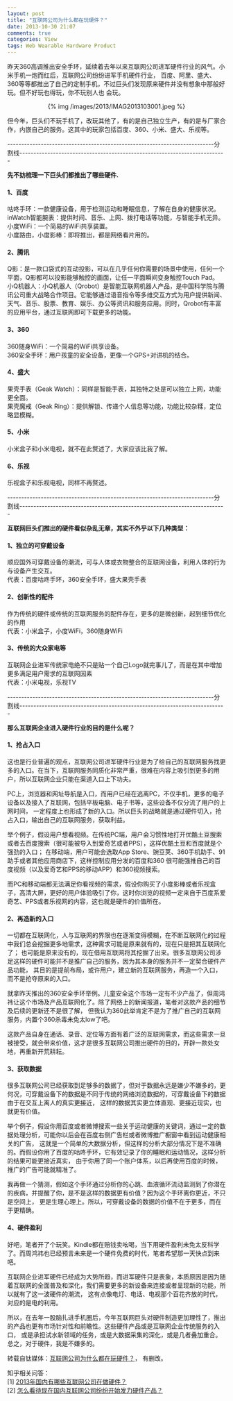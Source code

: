 ```yaml
---
layout: post
title: "互联网公司为什么都在玩硬件？"
date: 2013-10-30 21:07
comments: true
categories: View
tags: Web Wearable Hardware Product
---
```

<p>昨天360高调推出安全手环，延续着去年以来互联网公司进军硬件行业的风气。小米手机一炮而红后，互联网公司纷纷进军手机硬件行业，
百度、阿里、盛大、360等等都推出了自己的定制手机，不过巨头们发现原来硬件并没有想象中那般好玩。但不好玩也得玩，你不玩别人也
会玩。</p>

<center>{% img /images/2013/IMAG2013103001.jpeg %}</center>

<p>但今年，巨头们不玩手机了，改玩其他了，有的是自己独立生产，有的是与厂家合作，内嵌自己的服务。这其中的玩家包括百度、360、小米、盛大、乐视等。</p>

<!--more-->
<p>--------------------------------------------------------------------------分割线--------------------------------------------------------------------------</p>
<p><strong>先不妨梳理一下巨头们都推出了哪些硬件.</strong></p>
<h4>1、百度</h4>
<p>咕咚手环：一款健康设备，用于检测运动和睡眠信息，了解在自身的健康状况。</br>
inWatch智能腕表：提供时间、音乐、上网、拨打电话等功能，与智能手机无异。</br>
小度WiFi：一个简易的WiFi共享装置。</br>
小度路由，小度影棒：即将推出，都是网络看片用的。</p>
<h4>2、腾讯</h4>
<p>Q影：是一款口袋式的互动投影，可以在几乎任何你需要的场景中使用，任何一个平面，Q影都可以投影能够触控的画面，让任一平面瞬间变身触控Touch Pad。</br>
小Q机器人：小Q机器人（Qrobot）是智能互联网机器人产品，是中国科学院与腾讯公司重大战略合作项目。它能够通过语音指令等多维交互方式为用户提供新闻、
天气、音乐、股票、教育、娱乐、办公等资讯和服务应用。同时，Qrobot有丰富的应用平台，通过互联网即可下载更多的功能。</p>
<h4>3、360</h4>
<p>360随身WiFi：一个简易的WiFi共享设备。</br>
360安全手环：用户孩童的安全设备，更像一个GPS+对讲机的结合。</p>
<h4>4、盛大</h4>
<p>果壳手表（Geak Watch）：同样是智能手表，其独特之处是可以独立上网，功能更全面。</br>
果壳魔戒（Geak Ring）：提供解锁、传递个人信息等功能，功能比较杂糅，定位略显模糊。</p>
<h4>5、小米</h4>
<p>小米盒子和小米电视，就不在此赘述了，大家应该比我了解。</p>
<h4>6、乐视</h4>
<p>乐视盒子和乐视电视，同样不再赘述。</p>
<p>--------------------------------------------------------------------------分割线--------------------------------------------------------------------------</p>

<p><strong>互联网巨头们推出的硬件看似杂乱无章，其实不外乎以下几种类型：</strong></p>
<h4>1、独立的可穿戴设备</h4>
<p>顺应国外可穿戴设备的潮流，可与人体或衣物整合的互联网设备，利用人体的行为与设备产生交互。</br>
代表：百度咕咚手环，360安全手环，盛大果壳手表</p>
<h4>2、创新性的配件</h4>
<p>作为传统的硬件或传统的互联网服务的配件存在，更多的是微创新，起到细节优化的作用</br>
代表：小米盒子，小度WiFi，360随身WiFi</p>
<h4>3、传统的大众家电等</h4>
<p>互联网企业进军传统家电绝不只是贴一个自己Logo就完事儿了，而是在其中增加更多满足用户需求的互联网因素</br>
代表：小米电视，乐视TV</p>
<p>--------------------------------------------------------------------------分割线--------------------------------------------------------------------------</p>

<p><strong>那么互联网企业进入硬件行业的目的是什么呢？</strong></p>
<h4>1、抢占入口</h4>
<p>这也是行业普遍的观点，互联网公司进军硬件行业是为了给自己的互联网服务找更多的入口。在当下，互联网服务同质化非常严重，很难在内容上吸引到更多的用户，所以互联网企业只能在渠道入口上下功夫。</p>
<p>PC上，浏览器和网址导航是入口，而用户已经在逃离PC，不仅手机，更多的电子设备以及接入了互联网，包括平板电脑、电子书等，这些设备不仅分流了用户的上网时间，
一定程度上也形成了新的入口。所以巨头的战略就是通过硬件切入，抢占入口，输出自己的互联网服务，获取利益。</p>
<p>举个例子，假设用户想看视频。在传统PC端，用户会习惯性地打开优酷土豆搜索或者去百度搜索（很可能被导入到爱奇艺或者PPS），这样优酷土豆和百度就是个强劲的入口；
在移动端，用户可能会选取App Store、豌豆荚、360手机助手、91助手或者其他应用商店下，这样控制应用分发的百度和360 很可能强推自己的百度视频（以及爱奇艺和PPS的移动APP）和360视频搜索。</p>
<p>而PC和移动端都无法满足你看视频的需求，假设你购买了小度影棒或者乐视盒子，高清大屏，更好的用户体验吸引了你，这时你浏览的视频一定来自于百度系爱奇艺、PPS或者乐视网的内容，这也就是硬件的价值所在。</p>

<h4>2、再造新的入口</h4>
<p>一切都在互联网化，人与互联网的界限也在逐渐变得模糊，在不断互联网化的过程中我们总会挖掘更多地需求，这种需求可能是原来就有的，现在只是把其互联网化了；
也可能是原来没有的，现在借用互联网将其挖掘了出来。很多互联网公司涉足这样的硬件可能并不是推广自己的服务，因为其本身的服务并不一定契合硬件产品功能，
其目的是提前布局，或许用户，建立新的互联网服务，再造一个入口，而不是抢夺原来的入口。</p>
<p>就拿昨天推出的360安全手环举例。儿童安全这个市场一定有不少产品了，但周鸿祎让这个市场及产品互联网化了。除了网络上的新闻报道，笔者对这款产品的细节及后续的更新还不是很了解，
但我认为360此举肯定不是为了推广自己的互联网服务，内置个360杀毒未免太low了吧。</p>
<p>这款产品自身在通话、录音、定位等方面有着广泛的互联网需求，而这些需求一旦被接受，就会带来价值，这才是很多互联网公司推出硬件的目的，开辟一款处女地，再重新开荒耕耘。</p>

<h4>3、获取数据</h4>
<p>很多互联网公司已经获取到足够多的数据了，但对于数据永远是嫌少不嫌多的，更何况，可穿戴设备下的数据是不同于传统的网络浏览数据的，可穿戴设备下的数据由于在交互上离人的真实更接近，
这样的数据其实更立体直观、更接近现实，也就更有价值。</p>
<p>举个例子，假设你用百度或者微博搜索一些关于运动健康的关键词，通过一定的数据处理分析，可能你以后会在百度右侧广告栏或者微博推广橱窗中看到运动健康相关的广告，
这就是一个简单的大数据分析，但这样的分析大部分情况下是不准确的。而假设你用了百度的咕咚手环，它有效记录了你的睡眠和运动情况，这样分析的结果可能更接近真实，
由于你用了同一个账户体系，以后再使用百度的时候，推广的广告可能就精准了。</p>
<p>我再做一个猜测，假如这个手环通过分析你的心跳、血液循环流动监测到了你潜在的疾病，并提醒了你，是不是这样的数据更有价值？因为这个手环离你更近，不只是空间上，
更是生理心理上。所以，可穿戴设备的数据的价值不在于更多，而在于更精确。</p>

<h4>4、硬件盈利</h4>
<p>好吧，笔者开了个玩笑。Kindle都在赔钱卖吆喝，当下用硬件盈利未免太反科学了。而周鸿祎也已经预言未来是一个硬件免费的时代，笔者希望那一天快点到来吧。</p>
<p>互联网企业进军硬件已经成为大势所趋，而进军硬件只是表象，本质原因是因为随着互联网的全面普及和深化，我们需要更多的新设备来连接或者呈现新的功能，所以就有了这一波硬件的潮流，
这有点像电灯、电话、电视那个百花齐放的时代，对应的是电的利用。</p>
<p>所以，在去年一股脑扎进手机圈后，今年互联网巨头对硬件制造更加理性了，推出的产品也更有市场针对性和前瞻性。这些硬件产品或是互联网企业传统服务的入口，
或是承担试水新领域的任务，或是大数据采集的深化，或是几者叠加重合。总之，对于硬件，我是不嫌多的。</p>

<p>转载自钛媒体：<a href="http://www.tmtpost.com/74476.html">互联网公司为什么都在玩硬件？</a>， 有删改。</p>
<p>知乎相关问答：</br>
[1] <a href="http://www.zhihu.com/question/21337805">2013年国内有哪些互联网公司在做硬件？</a></br>
[2] <a href="http://www.zhihu.com/question/21661422">怎么看待现在国内互联网公司纷纷开始发力硬件产品？</a>
</p>